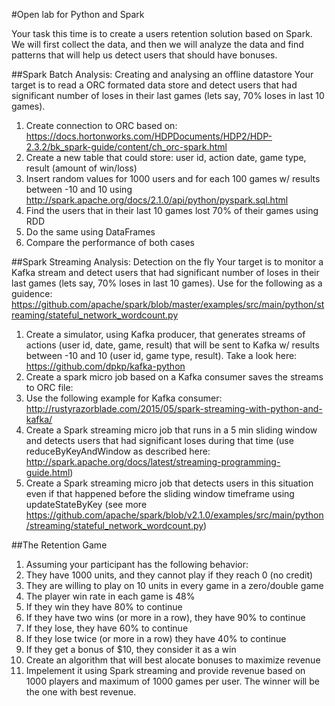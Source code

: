 #Open lab for Python and Spark 

Your task this time is to create a users retention solution based on Spark. 
We will first collect the data, and then we will analyze the data and find patterns that will help us detect users that should have bonuses.

##Spark Batch Analysis: Creating and analysing an offline datastore
Your target is to read a ORC formated data store and detect users that had significant number of loses in their last games (lets say, 70% loses in last 10 games).

1. Create connection to ORC based on: https://docs.hortonworks.com/HDPDocuments/HDP2/HDP-2.3.2/bk_spark-guide/content/ch_orc-spark.html
1. Create a new table that could store: user id, action date, game type, result (amount of win/loss)
1. Insert random values for 1000 users and for each 100 games w/ results between -10 and 10 using http://spark.apache.org/docs/2.1.0/api/python/pyspark.sql.html
1. Find the users that in their last 10 games lost 70% of their games using RDD
1. Do the same using DataFrames
1. Compare the performance of both cases

##Spark Streaming Analysis: Detection on the fly
Your target is to monitor a Kafka stream and detect users that had significant number of loses in their last games (lets say, 70% loses in last 10 games).
Use for the following as a guidence:  https://github.com/apache/spark/blob/master/examples/src/main/python/streaming/stateful_network_wordcount.py

1. Create a simulator, using Kafka producer, that generates streams of actions (user id, date, game, result) that will be sent to Kafka w/ results between -10 and 10 (user id, game type, result). Take a look here: https://github.com/dpkp/kafka-python
1. Create a spark micro job based on a Kafka consumer saves the streams to ORC file:
 1. Use the following example for Kafka consumer: http://rustyrazorblade.com/2015/05/spark-streaming-with-python-and-kafka/
1. Create a Spark streaming micro job that runs in a 5 min sliding window and detects users that had significant loses during that time (use reduceByKeyAndWindow as described here: http://spark.apache.org/docs/latest/streaming-programming-guide.html)
1. Create a Spark streaming micro job that detects users in this situation even if that happened before the sliding window timeframe using updateStateByKey (see more https://github.com/apache/spark/blob/v2.1.0/examples/src/main/python/streaming/stateful_network_wordcount.py)

##The Retention Game

1. Assuming your participant has the following behavior:
 1. They have 1000 units, and they cannot play if they reach 0 (no credit)
 1. They are willing to play on 10 units in every game in a zero/double game
 1. The player win rate in each game is 48%
 1. If they win they have 80% to continue
 1. If they have two wins (or more in a row), they have 90% to continue
 1. If they lose, they have 60% to continue
 1. If they lose twice (or more in a row) they have 40% to continue
 1. If they get a bonus of $10, they consider it as a win
1. Create an algorithm that will best alocate bonuses to maximize revenue
1. Impelement it using Spark streaming and provide revenue based on 1000 players and maximum of 1000 games per user. The winner will be the one with best revenue. 